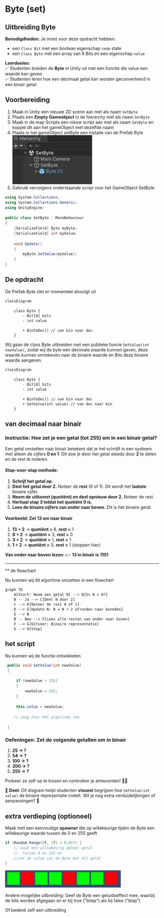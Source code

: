 # Byte (set)
## **Uitbreiding Byte**  
**Benodigdheden:** 
Je moet voor deze opdracht hebben:
- een ```Class Bit``` met een boolean eigenschap ```code``` state
- een ```Class Byte``` met een array van 8 Bits en een eigenschap ```value```  

**Leerdoelen:**  
✅ Studenten breiden de **Byte** in Unity uit met een functie die value een waarde kan geven  
✅ Studenten leren hoe een decimaal getal kan worden geconverteerd in een binair getal. 

## Voorbereiding ##
1. Maak in Unity een nieuwe 2D scene aan met als naam ```SetByte```
2. Plaats een **Empty Gameobject** in de hierarchy met als naam ```SetByte```  
3. Maak in de map Scripts een nieuw script aan met als naam ```SetByte``` en koppel dit aan het gameObject met dezelfde naam
4.  Plaats in het gameObject setByte een instatie van de Prefab Byte
![SetByte](images/SetByte.png)
5. Gebruik vervolgens onderstaande script voor het GameObject SetByte


```csharp
using System.Collections;
using System.Collections.Generic;
using UnityEngine;

public class SetByte : MonoBehaviour
{
    [SerializeField] Byte myByte;
    [SerializeField] int myValue;

    void Update()
    {
        myByte.SetValue(myValue);     
    }
}
```

## De opdracht 
De Prefab Byte ziet er momenteel alsvolgt uit
```mermaid
classDiagram

    class Byte {
        - Bit[8] bits
        - int value

        + BinToDec() // van bin naar dec
    }
```
Wij gaan de class Byte uitbreiden met een publieke funcie  ``` SetValue(int newValue) ```, zodat wij de byte een decimale waarde kunnen geven, deze waarde kunnen omrekenen naar de binaire waarde en Bits deze binaire waarde aangeven. 


```mermaid
classDiagram

    class Byte {
        - Bit[8] bits
        - int value

        + BinToDec() // van bin naar dec
        + SetValue(int value) // van dec naar bin
    }
```

## van decimaal naar binair

### **Instructie: Hoe zet je een getal (tot 255) om in een binair getal?**

Een getal omzetten naar binair betekent dat je het schrijft in een systeem met alleen de cijfers **0 en 1**. Dit doe je door het getal steeds door **2** te delen en de rest te noteren.

#### **Stap-voor-stap methode:**
1. **Schrijf het getal op.**
2. **Deel het getal door 2.** Noteer de **rest** (0 of 1). Dit wordt het **laatste** binaire cijfer.
3. **Neem de uitkomst (quotiënt) en deel opnieuw door 2.** Noteer de rest.
4. **Herhaal stap 3 totdat het quotiënt 0 is.**
5. **Lees de binaire cijfers van onder naar boven.** Dit is het binaire getal.

#### **Voorbeeld: Zet 13 om naar binair**
1. **13 ÷ 2** → **quotiënt =** 6, **rest =** 1
2. **6 ÷ 2** → **quotiënt =** 3, **rest =** 0
3. **3 ÷ 2** → **quotiënt =** 1, **rest =** 1
4. **1 ÷ 2** → **quotiënt =** 0, **rest =** 1 (stoppen hier)

**Van onder naar boven lezen:**
👉 **13 in binair is 1101**

---
** de flowchart

Nu kunnen wij dit  algoritme omzetten in een flowchart
```mermaid
graph TD
    A[Start: Neem een getal N] --> B{Is N > 0?}
    B -- Ja --> C[Deel N door 2]
    C --> D[Noteer de rest 0 of 1]
    D --> E[Update N: N = N ÷ 2 afronden naar beneden]
    E --> B
    B -- Nee --> F[Lees alle resten van onder naar boven]
    F --> G[Uitvoer: Binaire representatie]
    G --> H[Stop]
```
## het script

Nu kunnen wij de functie ontwikkelen

``` csharp
 public void SetValue(int newValue)
 {

     if (newValue > 255)
     {
         newValue = 255;
     }

     this.value = newValue;

    // voeg hier het algoritme toe

 }
```

### **Oefeningen: Zet de volgende getallen om in binair**
1. **25 → ?**
2. **54 → ?**
3. **100 → ?**
4. **200 → ?**
5. **255 → ?**

Probeer ze zelf op te lossen en controleer je antwoorden! 🚀💡


🎯 **Doel:** Dit diagram helpt studenten **visueel** begrijpen hoe `SetValue(int value)` de binaire representatie instelt. Wil je nog extra verduidelijkingen of aanpassingen? 🚀

## extra verdieping (optioneel)
Maak met een eenvoudige **spawner** die op willekeurige tijden de Byte een willekeurige waarde tussen de 0 en 255 geeft

``` csharp
if (Random.Range(0f, 1f) < 0.01f) {
    // maak een willekeurig geheel getal
    //  tussen 0 en 255 en
    //set de value van de Byte met dit getal
}
```

![voorbeeld random byte](images/randomByte.gif)

Andere mogelijke uitbreiding: Geef de Byte een geluidseffect mee, waarbij de bits worden afgegaan en er bij true ("bliep") als bij false ("blap")

Of bedenk zelf een uitbreiding